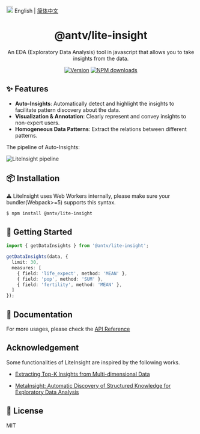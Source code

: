 <img src="https://gw.alipayobjects.com/zos/antfincdn/R8sN%24GNdh6/language.svg" width="18"> English | [简体中文](./zh-CN/README.zh-CN.md)


<h1 align="center">
<b>@antv/lite-insight</b>
</h1>

<div align="center">
An EDA (Exploratory Data Analysis) tool in javascript that allows you to take insights from the data.


[![Version](https://badgen.net/npm/v/@antv/lite-insight)](https://www.npmjs.com/@antv/lite-insight)
[![NPM downloads](http://img.shields.io/npm/dm/@antv/lite-insight.svg)](http://npmjs.com/@antv/lite-insight)
</div>


## ✨ Features

* **Auto-Insights**: Automatically detect and highlight the insights to facilitate pattern discovery about the data.
* **Visualization & Annotation**: Clearly represent and convey insights to non-expert users.
* **Homogeneous Data Patterns**: Extract the relations between different patterns.

The pipeline of Auto-Insights:

<img src='https://gw.alipayobjects.com/zos/antfincdn/qtmrmqJKH%26/li-pipeline-en.jpg' alt='LiteInsight pipeline' />


## 📦 Installation

⚠️ LiteInsight uses Web Workers internally, please make sure your bundler(Webpack>=5) supports this syntax.

```bash
$ npm install @antv/lite-insight
```

## 🔨 Getting Started


```ts
import { getDataInsights } from '@antv/lite-insight';

getDataInsights(data, {
  limit: 30,
  measures: [
    { field: 'life_expect', method: 'MEAN' },
    { field: 'pop', method: 'SUM' },
    { field: 'fertility', method: 'MEAN' },
  ]
});
```

## 📖 Documentation

For more usages, please check the [API Reference](https://ava.antv.vision/en/docs/api/lite-insight/auto-insights)

## Acknowledgement

Some functionalities of LiteInsight are inspired by the following works.

* [Extracting Top-K Insights from Multi-dimensional Data](https://www.microsoft.com/en-us/research/uploads/prod/2017/02/Insights_SIGMOD17.pdf)


* [MetaInsight: Automatic Discovery of Structured Knowledge for Exploratory Data Analysis](https://www.microsoft.com/en-us/research/uploads/prod/2021/03/rdm337-maA.pdf)


## 📄 License

MIT
